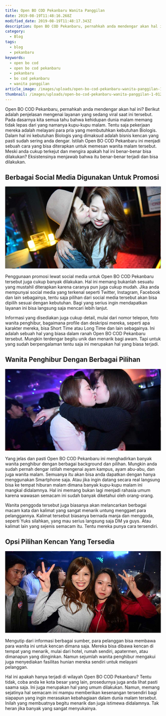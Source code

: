 ```yaml
---
title: Open BO COD Pekanbaru Wanita Panggilan
date: 2019-08-19T11:48:16.268Z
modified_date: 2019-08-19T11:48:17.343Z
description: Open BO COD Pekanbaru, pernahkah anda mendengar akan hal ini? Berikut adalah penjelasan mengenai layanan yang sedang viral saat ini tersebut. 
category:
  - Blog
tags:
  - blog
  - pekanbaru
keywords:
  - open bo cod
  - open bo cod pekanbaru
  - pekanbaru
  - bo cod pekanbaru
  - wanita panggilan
article_image: /images/uploads/open-bo-cod-pekanbaru-wanita-panggilan-1.jpg
thumbnail: /images/uploads/open-bo-cod-pekanbaru-wanita-panggilan-1-012.jpg
---
```

Open BO COD Pekanbaru, pernahkah anda mendengar akan hal ini? Berikut adalah penjelasan mengenai layanan yang sedang viral saat ini tersebut. Pada dasarnya kita semua tahu bahwa kehidupan dunia malam memang tidak lepas dari yang namanya kupu-kupu malam. Tentu saja pekerjaan mereka adalah melayani para pria yang membutuhkan kebutuhan Biologis. Dalam hal ini kebutuhan Biologis yang dimaksud adalah bisnis kencan yang pasti sudah sering anda dengar. Istilah Open BO COD Pekanbaru ini menjadi sebuah cara yang bisa diterapkan untuk memesan wanita malam tersebut. Meski anda cukup terkejut dan mengira apakah hal ini benar-benar bisa dilakukan? Eksistensinya menjawab bahwa itu benar-benar terjadi dan bisa dilakukan.



## Berbagai Social Media Digunakan Untuk Promosi

![Open BO COD Pekanbaru Wanita Panggilan](/images/uploads/open-bo-cod-pekanbaru-wanita-panggilan-3.jpg)

Penggunaan promosi lewat social media untuk Open BO COD Pekanbaru tersebut juga cukup banyak dilakukan. Hal ini memang bukanlah sesuatu yang mustahil diterapkan karena caranya pun juga cukup mudah. Jika anda mempunyai social media yang terkenal seperti Twitter, Instagram, Facebook dan lain sebagainya, tentu saja pilihan dari social media tersebut akan bisa dipilih sesuai dengan kebutuhan. Bagi yang serius ingin mendapatkan layanan ini bisa langsung saja mencari lebih lanjut.

Informasi yang disediakan juga cukup detail, mulai dari nomor telepon, foto wanita penghibur, bagaimana profile dan deskripsi mereka, seperti apa karakter mereka, bisa Short Time atau Long Time dan lain sebagainya. Ini adalah sebuah hal yang biasa dalam ranah Open BO COD Pekanbaru tersebut. Mungkin terdengar begitu unik dan menarik bagi awam. Tapi untuk yang sudah berpengalaman tentu saja ini merupakan hal yang biasa terjadi. 



## Wanita Penghibur Dengan Berbagai Pilihan

![Open BO COD Pekanbaru Wanita Panggilan](/images/uploads/open-bo-cod-pekanbaru-wanita-panggilan-1.jpg)

Yang jelas dan pasti Open BO COD Pekanbaru ini menghadirkan banyak wanita penghibur dengan berbagai background dan pilihan. Mungkin anda sudah pernah dengar istilah mengenai ayam kampus, ayam abu-abu, dan juga wanita malam. Semuanya itu akan bisa anda dapatkan dengan hanya menggunakan Smartphone saja. Atau jika ingin datang secara real langsung bisa ke tempat hiburan malam dimana banyak kupu-kupu malam ini mangkal didalamnya. Hal ini memang bukan lagi menjadi rahasia umum karena wawasan semacam ini sudah banyak diketahui oleh orang-orang.

Wanita penggoda tersebut juga biasanya akan melancarkan berbagai macam kata dan kalimat yang sangat menarik untung menggaet para pelanggannya. Kalimat tersebut biasanya bernada manja dan menggoda, seperti Yuks silahkan, yang mau serius langsung saja DM ya guys. Atau kalimat lain yang sejenis semacam itu. Tentu mereka punya cara tersendiri.



## Opsi Pilihan Kencan Yang Tersedia

![Open BO COD Pekanbaru Wanita Panggilan](/images/uploads/open-bo-cod-pekanbaru-wanita-panggilan-2.jpg)

Mengutip dari informasi berbagai sumber, para pelanggan bisa membawa para wanita ini untuk kencan dimana saja. Mereka bisa dibawa kencan di tempat yang menarik, mulai dari hotel, rumah sendiri, apatermen, atau dimanapun yang diinginkan. Namun sejumlah wanita penghibur mengakui juga menyediakan fasilitas hunian mereka sendiri untuk melayani pelanggan.

Hal ini apakah hanya terjadi di wilayah Open BO COD Pekanbaru? Tentu tidak, coba anda ke kota besar yang lain, prosedurnya juga anda lihat pasti saama saja. Ini juga merupakan hal yang umum dilakukan. Namun, memang sejatinya hal semacam ini mampu memberikan kesenangan tersendiri bagi siapapun yang ingin merasakan kebahagiaan dalam dunia malam tersebut. Inilah yang membuatnya begitu menarik dan juga istimewa didalamnya. Tak heran jika banyak yang sangat menyukainya.
